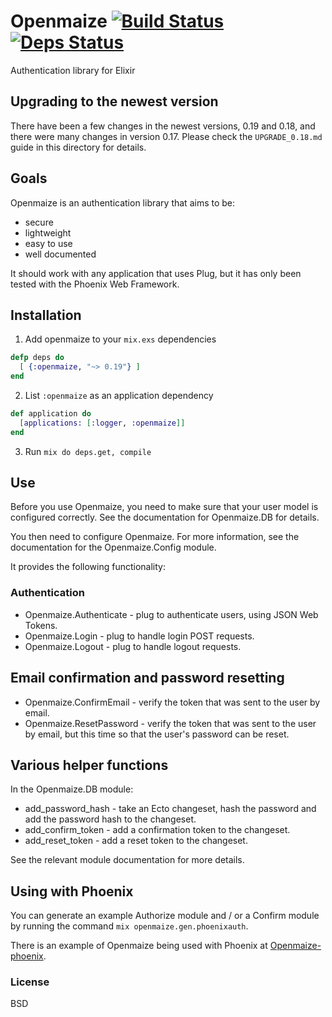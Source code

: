 # Openmaize [![Build Status](https://travis-ci.org/riverrun/openmaize.svg?branch=master)](https://travis-ci.org/riverrun/openmaize) [![Deps Status](https://beta.hexfaktor.org/badge/all/github/riverrun/openmaize.svg)](https://beta.hexfaktor.org/github/riverrun/openmaize)

Authentication library for Elixir

## Upgrading to the newest version

There have been a few changes in the newest versions, 0.19 and 0.18, and there were
 many changes in version 0.17.
Please check the `UPGRADE_0.18.md` guide in this directory for details.

## Goals

Openmaize is an authentication library that aims to be:

* secure
* lightweight
* easy to use
* well documented

It should work with any application that uses Plug, but it has only been
tested with the Phoenix Web Framework.

## Installation

1. Add openmaize to your `mix.exs` dependencies

  ```elixir
  defp deps do
    [ {:openmaize, "~> 0.19"} ]
  end
  ```

2. List `:openmaize` as an application dependency

  ```elixir
  def application do
    [applications: [:logger, :openmaize]]
  end
  ```

3. Run `mix do deps.get, compile`

## Use

Before you use Openmaize, you need to make sure that your user model is
configured correctly. See the documentation for Openmaize.DB for details.

You then need to configure Openmaize. For more information, see the documentation
for the Openmaize.Config module.

It provides the following functionality:

### Authentication

* Openmaize.Authenticate - plug to authenticate users, using JSON Web Tokens.
* Openmaize.Login - plug to handle login POST requests.
* Openmaize.Logout - plug to handle logout requests.

## Email confirmation and password resetting

* Openmaize.ConfirmEmail - verify the token that was sent to the user by email.
* Openmaize.ResetPassword - verify the token that was sent to the user by email,
but this time so that the user's password can be reset.

## Various helper functions

In the Openmaize.DB module:

* add_password_hash - take an Ecto changeset, hash the password and add the
password hash to the changeset.
* add_confirm_token - add a confirmation token to the changeset.
* add_reset_token - add a reset token to the changeset.

See the relevant module documentation for more details.

## Using with Phoenix

You can generate an example Authorize module and / or a Confirm module
by running the command `mix openmaize.gen.phoenixauth`.

There is an example of Openmaize being used with Phoenix at
[Openmaize-phoenix](https://github.com/riverrun/openmaize-phoenix).

### License

BSD
